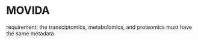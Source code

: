 # MOVIDA

requirement: the transciptomics, metabolomics, and proteomics must have the same metadata
